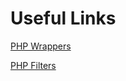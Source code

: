 # Useful Links

[PHP Wrappers](https://www.php.net/manual/en/wrappers.php.php)

[PHP Filters](https://www.php.net/manual/en/filters.php)
